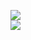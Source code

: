 [![](https://img.shields.io/badge/Made%20With-Github%20Spray-lightgrey.svg?style=for-the-badge&logo=github)](https://github.com/Annihil/github-spray#3114)  
[![](https://i.imgur.com/2DrTn0Z.gif)](https://github.com/Annihil/github-spray)